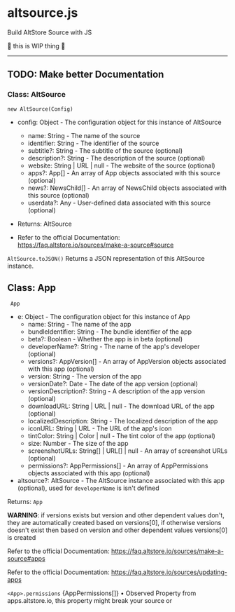 # altsource.js
Build AltStore Source with JS 


🚧 this is WIP thing 🚧

---
**TODO: Make better Documentation**
---
### Class: AltSource

`new AltSource(Config)`

- config: Object - The configuration object for this instance of AltSource
  - name: String - The name of the source
  - identifier: String - The identifier of the source 
  - subtitle?: String - The subtitle of the source (optional)
  - description?: String - The description of the source (optional)
  - website: String | URL | null - The website of the source (optional)
  - apps?: App[] - An array of App objects associated with this source (optional)
  - news?: NewsChild[] - An array of NewsChild objects associated with this source (optional)
  - userdata?: Any - User-defined data associated with this source (optional)


- Returns: AltSource

- Refer to the official Documentation: https://faq.altstore.io/sources/make-a-source#source

`AltSource.toJSON()`
Returns a JSON representation of this AltSource instance.


## Class: App

` App`

- e: Object - The configuration object for this instance of App
  - name: String - The name of the app
  - bundleIdentifier: String - The bundle identifier of the app
  - beta?: Boolean - Whether the app is in beta (optional)
  - developerName?: String - The name of the app's developer (optional)
  - versions?: AppVersion[] - An array of AppVersion objects associated with this app (optional)
  - version: String - The version of the app
  - versionDate?: Date - The date of the app version (optional)
  - versionDescription?: String - A description of the app version (optional)
  - downloadURL: String | URL | null - The download URL of the app (optional)
  - localizedDescription: String - The localized description of the app
  - iconURL: String | URL - The URL of the app's icon
  - tintColor: String | Color | null - The tint color of the app (optional)
  - size: Number - The size of the app
  - screenshotURLs: String[] | URL[] | null - An array of screenshot URLs (optional)
  - permissions?: AppPermissions[] - An array of AppPermissions objects associated with this app (optional)
- altsource?: AltSource - The AltSource instance associated with this app (optional), used for `developerName` is isn't defined

Returns: `App`

**WARNING**: if versions exists but version and other dependent values don't, they are automatically created based on versions[0], if otherwise versions doesn't exist then based on version and other dependent values versions[0] is created

Refer to the official Documentation: https://faq.altstore.io/sources/make-a-source#apps

Refer to the official Documentation: https://faq.altstore.io/sources/updating-apps

`<App>.permissions` {AppPermissions[]} • Observed Property from apps.altstore.io, this property might break your source or